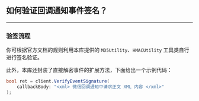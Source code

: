 ﻿## 如何验证回调通知事件签名？

---

### 验签流程

你可根据官方文档的规则利用本库提供的 `MD5Utility`、`HMACUtility` 工具类自行进行签名验证。

此外，本库还封装了直接解密事件的扩展方法，下面给出一个示例代码：

```csharp
bool ret = client.VerifyEventSignature(
    callbackBody: "<xml> 微信回调通知中请求正文 XML 内容 </xml>"
);
```